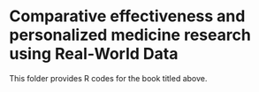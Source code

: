 
<!-- README.md is generated from README.Rmd. Please edit that file -->

# Comparative effectiveness and personalized medicine research using Real-World Data

This folder provides R codes for the book titled above.
